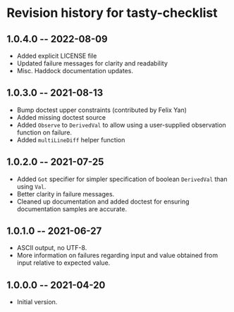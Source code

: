 # Revision history for tasty-checklist

## 1.0.4.0 -- 2022-08-09
  * Added explicit LICENSE file
  * Updated failure messages for clarity and readability
  * Misc. Haddock documentation updates.

## 1.0.3.0 -- 2021-08-13
  * Bump doctest upper constraints (contributed by Felix Yan)
  * Added missing doctest source
  * Added `Observe` to `DerivedVal` to allow using a user-supplied
    observation function on failure.
  * Added `multiLineDiff` helper function

## 1.0.2.0 -- 2021-07-25
  * Added `Got` specifier for simpler specification of boolean
    `DerivedVal` than using `Val`.
  * Better clarity in failure messages.
  * Cleaned up documentation and added doctest for ensuring
    documentation samples are accurate.

## 1.0.1.0 -- 2021-06-27

* ASCII output, no UTF-8.
* More information on failures regarding input and value obtained from
  input relative to expected value.

## 1.0.0.0 -- 2021-04-20

* Initial version.
